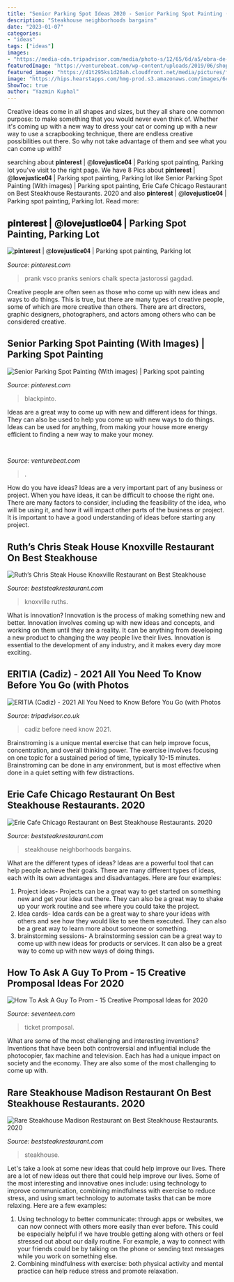 ```yaml
---
title: "Senior Parking Spot Ideas 2020 - Senior Parking Spot Painting (with Images)"
description: "Steakhouse neighborhoods bargains"
date: "2023-01-07"
categories:
- "ideas"
tags: ["ideas"]
images:
- "https://media-cdn.tripadvisor.com/media/photo-s/12/65/6d/a5/obra-de-pintura.jpg"
featuredImage: "https://venturebeat.com/wp-content/uploads/2019/06/shopify-3d-models.jpg"
featured_image: "https://d1t295ks1d26ah.cloudfront.net/media/pictures/files/000/009/832/xlarge_desktop/_DSC3192.jpg?1429116617"
image: "https://hips.hearstapps.com/hmg-prod.s3.amazonaws.com/images/6c3f511898f8829ed4dc74db29819189-1583347409.jpg?crop=0.893xw:1.00xh;0.0335xw,0&amp;resize=480:*"
ShowToc: true
author: "Yazmin Kuphal"
---
```



Creative ideas come in all shapes and sizes, but they all share one common purpose: to make something that you would never even think of. Whether it's coming up with a new way to dress your cat or coming up with a new way to use a scrapbooking technique, there are endless creative possibilities out there. So why not take advantage of them and see what you can come up with?

	

		
searching about 𝐩𝐢𝐧𝐭𝐞𝐫𝐞𝐬𝐭 | @𝐥𝐨𝐯𝐞𝐣𝐮𝐬𝐭𝐢𝐜𝐞𝟎𝟒 | Parking spot painting, Parking lot you've visit to the right page. We have 8 Pics about 𝐩𝐢𝐧𝐭𝐞𝐫𝐞𝐬𝐭 | @𝐥𝐨𝐯𝐞𝐣𝐮𝐬𝐭𝐢𝐜𝐞𝟎𝟒 | Parking spot painting, Parking lot like Senior Parking Spot Painting (With images) | Parking spot painting, Erie Cafe Chicago Restaurant on Best Steakhouse Restaurants. 2020 and also 𝐩𝐢𝐧𝐭𝐞𝐫𝐞𝐬𝐭 | @𝐥𝐨𝐯𝐞𝐣𝐮𝐬𝐭𝐢𝐜𝐞𝟎𝟒 | Parking spot painting, Parking lot. Read more:
		
    
## 𝐩𝐢𝐧𝐭𝐞𝐫𝐞𝐬𝐭 | @𝐥𝐨𝐯𝐞𝐣𝐮𝐬𝐭𝐢𝐜𝐞𝟎𝟒 | Parking Spot Painting, Parking Lot

<img loading=lazy src="https://i.pinimg.com/originals/6c/3a/44/6c3a445afcdaf00a8930649d6cb5e886.jpg" onerror="this.onerror=null;this.src='https://tse2.mm.bing.net/th?id=OIP.Jr75H9uL2mpLcvh55XEbAwHaJ4&amp;pid=15.1';" alt="𝐩𝐢𝐧𝐭𝐞𝐫𝐞𝐬𝐭 | @𝐥𝐨𝐯𝐞𝐣𝐮𝐬𝐭𝐢𝐜𝐞𝟎𝟒 | Parking spot painting, Parking lot">

_Source: pinterest.com_

>prank vsco pranks seniors chalk specta jastorossi gagdad. 

	

Creative people are often seen as those who come up with new ideas and ways to do things. This is true, but there are many types of creative people, some of which are more creative than others. There are art directors, graphic designers, photographers, and actors among others who can be considered creative.

    
## Senior Parking Spot Painting (With Images) | Parking Spot Painting

<img loading=lazy src="https://i.pinimg.com/originals/63/38/d9/6338d965fe6e5d95b2b4dc66beae8205.jpg" onerror="this.onerror=null;this.src='https://tse3.mm.bing.net/th?id=OIP.jL4Ht_6kR1jGmxFOCopeWAHaJ3&amp;pid=15.1';" alt="Senior Parking Spot Painting (With images) | Parking spot painting">

_Source: pinterest.com_

>blackpinto. 

	

Ideas are a great way to come up with new and different ideas for things. They can also be used to help you come up with new ways to do things. Ideas can be used for anything, from making your house more energy efficient to finding a new way to make your money.

    
## 

<img loading=lazy src="https://venturebeat.com/wp-content/uploads/2019/06/shopify-3d-models.jpg" onerror="this.onerror=null;this.src='https://tse4.mm.bing.net/th?id=OIP.TT16MF0Uq6X0jOCyCSpPPwHaEo&amp;pid=15.1';" alt="">

_Source: venturebeat.com_

>. 

	

How do you have ideas?
Ideas are a very important part of any business or project. When you have ideas, it can be difficult to choose the right one. There are many factors to consider, including the feasibility of the idea, who will be using it, and how it will impact other parts of the business or project. It is important to have a good understanding of ideas before starting any project.

    
## Ruth’s Chris Steak House Knoxville Restaurant On Best Steakhouse

<img loading=lazy src="https://d1t295ks1d26ah.cloudfront.net/media/pictures/files/000/009/203/xlarge_desktop/a02.jpg?1424352845" onerror="this.onerror=null;this.src='https://tse2.mm.bing.net/th?id=OIP.5MG1f95h8ERB3dgCxcRPfwHaE8&amp;pid=15.1';" alt="Ruth’s Chris Steak House Knoxville Restaurant on Best Steakhouse">

_Source: beststeakrestaurant.com_

>knoxville ruths. 

	

What is innovation?
Innovation is the process of making something new and better. Innovation involves coming up with new ideas and concepts, and working on them until they are a reality. It can be anything from developing a new product to changing the way people live their lives. Innovation is essential to the development of any industry, and it makes every day more exciting.

    
## ERITIA (Cadiz) - 2021 All You Need To Know Before You Go (with Photos

<img loading=lazy src="https://media-cdn.tripadvisor.com/media/photo-s/12/65/6d/a5/obra-de-pintura.jpg" onerror="this.onerror=null;this.src='https://tse4.mm.bing.net/th?id=OIP.qJfXrHRDiD5ctGSxANrCFAAAAA&amp;pid=15.1';" alt="ERITIA (Cadiz) - 2021 All You Need to Know Before You Go (with Photos">

_Source: tripadvisor.co.uk_

>cadiz before need know 2021. 

	

Brainstroming is a unique mental exercise that can help improve focus, concentration, and overall thinking power. The exercise involves focusing on one topic for a sustained period of time, typically 10-15 minutes. Brainstroming can be done in any environment, but is most effective when done in a quiet setting with few distractions.

    
## Erie Cafe Chicago Restaurant On Best Steakhouse Restaurants. 2020

<img loading=lazy src="https://d1t295ks1d26ah.cloudfront.net/media/pictures/files/000/009/832/xlarge_desktop/_DSC3192.jpg?1429116617" onerror="this.onerror=null;this.src='https://tse3.mm.bing.net/th?id=OIP.YGbuCLqZJNlmLs2MbJImPQHaE6&amp;pid=15.1';" alt="Erie Cafe Chicago Restaurant on Best Steakhouse Restaurants. 2020">

_Source: beststeakrestaurant.com_

>steakhouse neighborhoods bargains. 

	

What are the different types of ideas?
Ideas are a powerful tool that can help people achieve their goals. There are many different types of ideas, each with its own advantages and disadvantages. Here are four examples: 
1. Project ideas- Projects can be a great way to get started on something new and get your idea out there. They can also be a great way to shake up your work routine and see where you could take the project. 
2. Idea cards- Idea cards can be a great way to share your ideas with others and see how they would like to see them executed. They can also be a great way to learn more about someone or something. 
3. brainstorming sessions- A brainstorming session can be a great way to come up with new ideas for products or services. It can also be a great way to come up with new ways of doing things.

    
## How To Ask A Guy To Prom - 15 Creative Promposal Ideas For 2020

<img loading=lazy src="https://hips.hearstapps.com/hmg-prod.s3.amazonaws.com/images/6c3f511898f8829ed4dc74db29819189-1583347409.jpg?crop=0.893xw:1.00xh;0.0335xw,0&amp;resize=480:*" onerror="this.onerror=null;this.src='https://tse4.mm.bing.net/th?id=OIP.urigyDmDf9QdEk56fceyIwHaLE&amp;pid=15.1';" alt="How To Ask A Guy To Prom - 15 Creative Promposal Ideas for 2020">

_Source: seventeen.com_

>ticket promposal. 

	

What are some of the most challenging and interesting inventions?
Inventions that have been both controversial and influential include the photocopier, fax machine and television. Each has had a unique impact on society and the economy. They are also some of the most challenging to come up with.

    
## Rare Steakhouse Madison Restaurant On Best Steakhouse Restaurants. 2020

<img loading=lazy src="https://d1t295ks1d26ah.cloudfront.net/media/pictures/files/000/010/632/xlarge_desktop/a6.jpg?1438355728" onerror="this.onerror=null;this.src='https://tse2.mm.bing.net/th?id=OIP.nf0whDw7E8INqiWxeDtXNAHaJ4&amp;pid=15.1';" alt="Rare Steakhouse Madison Restaurant on Best Steakhouse Restaurants. 2020">

_Source: beststeakrestaurant.com_

>steakhouse. 

	

Let's take a look at some new ideas that could help improve our lives.
There are a lot of new ideas out there that could help improve our lives. Some of the most interesting and innovative ones include: using technology to improve communication, combining mindfulness with exercise to reduce stress, and using smart technology to automate tasks that can be more relaxing. Here are a few examples: 
1. Using technology to better communicate: through apps or websites, we can now connect with others more easily than ever before. This could be especially helpful if we have trouble getting along with others or feel stressed out about our daily routine. For example, a way to connect with your friends could be by talking on the phone or sending text messages while you work on something else. 
2. Combining mindfulness with exercise: both physical activity and mental practice can help reduce stress and promote relaxation.

